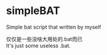 # simpleBAT
Simple bat script that written by myself

仅仅是一些没啥大用处的.bat而已  
It's just some useless .bat.